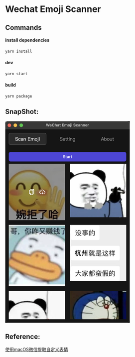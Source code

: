 # Wechat Emoji Scanner

## Commands
#### install dependencies
```bash
yarn install
```
#### dev
```bash
yarn start
```
#### build
```bash
yarn package
```

## SnapShot:
<img style="width: 400px" src="./snapshot.png" />

## Reference:
[使用macOS微信提取自定义表情](https://blog.jogle.top/2022/08/14/macos-wechat-sticker-dump/)
